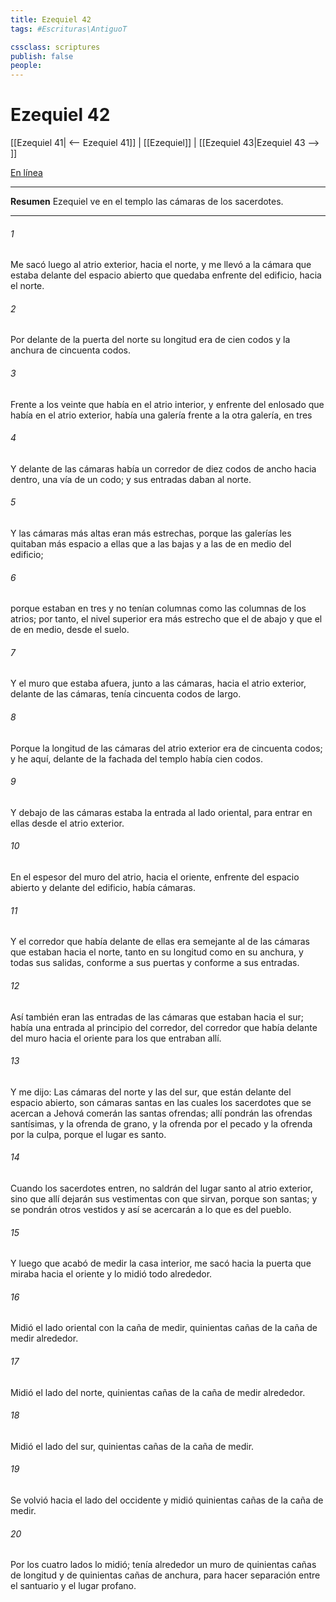```yaml
---
title: Ezequiel 42
tags: #Escrituras\AntiguoT

cssclass: scriptures
publish: false
people:
---
```


# Ezequiel 42
[[Ezequiel 41| <-- Ezequiel 41]] | [[Ezequiel]] | [[Ezequiel 43|Ezequiel 43 --> ]]

[En línea](https://churchofjesuschrist.org/study/scriptures/ot/ezek/42?lang=spa)

---
__Resumen__
Ezequiel ve en el templo las cámaras de los sacerdotes.

---
###### 1 
Me sacó luego al atrio exterior, hacia el norte, y me llevó a la cámara que estaba delante del espacio abierto que quedaba enfrente del edificio, hacia el norte.

###### 2 
Por delante de la puerta del norte su longitud era de cien codos y la anchura de cincuenta codos.

###### 3 
Frente a los veinte  que había en el atrio interior, y enfrente del enlosado que había en el atrio exterior, había una galería frente a la otra galería, en tres 

###### 4 
Y delante de las cámaras había un corredor de diez codos de ancho hacia dentro, una vía de un codo; y sus entradas daban al norte.

###### 5 
Y las cámaras más altas eran más estrechas, porque las galerías les quitaban más espacio a ellas que a las bajas y a las de en medio del edificio;

###### 6 
porque estaban en tres  y no tenían columnas como las columnas de los atrios; por tanto, el nivel superior era más estrecho que el de abajo y que el de en medio, desde el suelo.

###### 7 
Y el muro que estaba afuera, junto a las cámaras, hacia el atrio exterior, delante de las cámaras, tenía cincuenta codos de largo.

###### 8 
Porque la longitud de las cámaras del atrio exterior era de cincuenta codos; y he aquí, delante de la fachada del templo había cien codos.

###### 9 
Y debajo de las cámaras estaba la entrada al lado oriental, para entrar en ellas desde el atrio exterior.

###### 10 
En el espesor del muro del atrio, hacia el oriente, enfrente del espacio abierto y delante del edificio, había cámaras.

###### 11 
Y el corredor que había delante de ellas era semejante al de las cámaras que estaban hacia el norte, tanto en su longitud como en su anchura, y todas sus salidas, conforme a sus puertas y conforme a sus entradas.

###### 12 
Así también eran las entradas de las cámaras que estaban hacia el sur; había una entrada al principio del corredor, del corredor que había delante del muro hacia el oriente para los que entraban allí.

###### 13 
Y me dijo: Las cámaras del norte y las del sur, que están delante del espacio abierto, son cámaras santas en las cuales los sacerdotes que se acercan a Jehová comerán las santas ofrendas; allí pondrán las ofrendas santísimas, y la ofrenda de grano, y la ofrenda por el pecado y la ofrenda por la culpa, porque el lugar es santo.

###### 14 
Cuando los sacerdotes entren, no saldrán del lugar santo al atrio exterior, sino que allí dejarán sus vestimentas con que sirvan, porque son santas; y se pondrán otros vestidos y así se acercarán a lo que es del pueblo.

###### 15 
Y luego que acabó de medir la casa interior, me sacó hacia la puerta que miraba hacia el oriente y lo midió todo alrededor.

###### 16 
Midió el lado oriental con la caña de medir, quinientas cañas de la caña de medir alrededor.

###### 17 
Midió el lado del norte, quinientas cañas de la caña de medir alrededor.

###### 18 
Midió el lado del sur, quinientas cañas de la caña de medir.

###### 19 
Se volvió hacia el lado del occidente y midió quinientas cañas de la caña de medir.

###### 20 
Por los cuatro lados lo midió; tenía alrededor un muro de quinientas cañas de longitud y de quinientas cañas de anchura, para hacer separación entre el santuario y el lugar profano.


